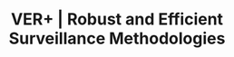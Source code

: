 ---
title: VER+ | Robust and Efficient Surveillance Methodologies
type: landing
show_breadcrumb: true

tags: ["RP", "Computer Vision"]

sections:
  - block: markdown
    content:
      title: VER+ | Robust and Efficient Surveillance Methodologies
      subtitle: 2015 - 2017
      text: <p>This project focuses on solving problems related to large-scale visual surveillance, where data is acquired from multiple surveillance cameras. The main hypothesis is that the combination of characteristic descriptors is capable of providing better results for problems within this scope. In addition to supplementing resources for the project already approved by CNPq, financing the proposed work plan will enable the execution of the new proposed activities, which complement the original project. Additionally, it will allow advancement in the area of ​​visual surveillance towards solving high-level problems, such as anomalous movement detection and activity recognition, which are the main focuses of intelligent surveillance systems, where the human operator will receive pre-selected information at the same time. instead of checking multiple monitors for long periods of time as currently, which is susceptible to errors due to human inability to perform repetitive and tedious tasks.
    design:
      # See Page Builder docs for all section customization options.
      # Choose how many columns the section has. Valid values: '1' or '2'.
      columns: '1'
---